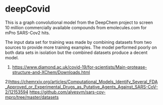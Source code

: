 # deepCovid
This is a graph convolutional model from the DeepChem project to screen 10 million commercially available compounds from emolecules.com for mPro SARS-Cov2 hits.

The input data set for training was made by combining datasets from two sources to provide more training examples.  The model performed poorly on both data sets in isolation but the combined datasets produce a decent model.

1) https://www.diamond.ac.uk/covid-19/for-scientists/Main-protease-structure-and-XChem/Downloads.html

2)https://chemrxiv.org/articles/Computational_Models_Identify_Several_FDA_Approved_or_Experimental_Drugs_as_Putative_Agents_Against_SARS-CoV-2/12153594 
https://github.com/alvesvm/sars-cov-mpro/tree/master/datasets

